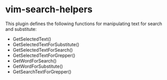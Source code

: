 # vim-search-helpers

This plugin defines the following functions for manipulating text for search and substitute:

* GetSelectedText()
* GetSelectedTextForSubstitute()
* GetSelectedTextForSearch()
* GetSelectedTextForGrepper()
* GetWordForSearch()
* GetWordForSubstitute()
* GetSearchTextForGrepper()
